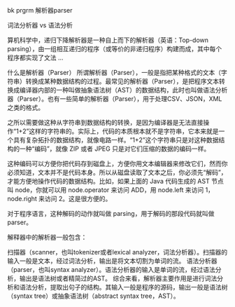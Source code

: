 bk prgrm 解析器parser

词法分析器 vs 语法分析 

算机科学中，递归下降解析器是一种自上而下的解析器（英语：Top-down parsing），由一组相互递归的程序（或等价的非递归程序）构建而成，其中每个程序都实现了文法 ...


什么是解析器（Parser）
所谓解析器（Parser），一般是指把某种格式的文本（字符串）转换成某种数据结构的过程。最常见的解析器（Parser），是把程序文本转换成编译器内部的一种叫做抽象语法树（AST）的数据结构，此时也叫做语法分析器（Parser）。也有一些简单的解析器（Parser），用于处理CSV、JSON，XML之类的格式。


之所以需要做这种从字符串到数据结构的转换，是因为编译器是无法直接操作“1+2”这样的字符串的。实际上，代码的本质根本就不是字符串，它本来就是一个具有复杂拓扑的数据结构，就像电路一样。“1+2”这个字符串只是对这种数据结构的一种“编码”，就像 ZIP 或者 JPEG 只是对它们压缩的数据的编码一样。


这种编码可以方便你把代码存到磁盘上，方便你用文本编辑器来修改它们，然而你必须知道，文本并不是代码本身。所以从磁盘读取了文本之后，你必须先“解码”，才能方便地操作代码的数据结构。比如，如果上面的 Java 代码生成的 AST 节点叫 node，你就可以用 node.operator 来访问 ADD，用 node.left 来访问 1，node.right 来访问 2。这是很方便的。

对于程序语言，这种解码的动作就叫做 parsing，用于解码的那段代码就叫做 parser。


解释器中的解析器一般包含：

扫描器（scanner，也叫tokenizer或者lexical analyzer，词法分析器）。扫描器的输入一般是文本，经过词法分析，输出是将文本切割为单词的流。
语法分析器（parser，也叫syntax analyzer）。语法分析器的输入是单词的流，经过语法分析，输出是语法树或者精简过的AST。
综合来看，解析器主要作用是进行词法分析和语法分析，提取出句子的结构。其输入一般是程序的源码，输出一般是语法树（syntax tree）或抽象语法树（abstract syntax tree，AST）。
